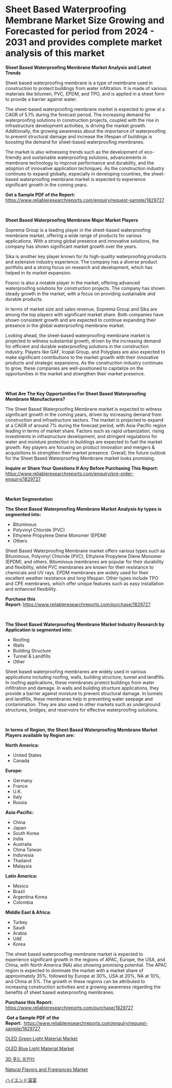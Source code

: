 <p><h1>Sheet Based Waterproofing Membrane Market Size Growing and Forecasted for period from 2024 - 2031 and provides complete market analysis of this market</h1></p><p><strong>Sheet Based Waterproofing Membrane Market Analysis and Latest Trends</strong></p>
<p><p>Sheet based waterproofing membrane is a type of membrane used in construction to protect buildings from water infiltration. It is made of various materials like bitumen, PVC, EPDM, and TPO, and is applied in a sheet form to provide a barrier against water.</p><p>The sheet-based waterproofing membrane market is expected to grow at a CAGR of 5.1% during the forecast period. The increasing demand for waterproofing solutions in construction projects, coupled with the rise in infrastructure development activities, is driving the market growth. Additionally, the growing awareness about the importance of waterproofing to prevent structural damage and increase the lifespan of buildings is boosting the demand for sheet-based waterproofing membranes.</p><p>The market is also witnessing trends such as the development of eco-friendly and sustainable waterproofing solutions, advancements in membrane technology to improve performance and durability, and the adoption of innovative application techniques. As the construction industry continues to expand globally, especially in developing countries, the sheet-based waterproofing membrane market is expected to experience significant growth in the coming years.</p></p>
<p><strong>Get a Sample PDF of the Report:&nbsp;</strong> <a href="https://www.reliableresearchreports.com/enquiry/request-sample/1829727">https://www.reliableresearchreports.com/enquiry/request-sample/1829727</a></p>
<p>&nbsp;</p>
<p><strong>Sheet Based Waterproofing Membrane Major Market Players</strong></p>
<p><p>Soprema Group is a leading player in the sheet-based waterproofing membrane market, offering a wide range of products for various applications. With a strong global presence and innovative solutions, the company has shown significant market growth over the years. </p><p>Sika is another key player known for its high-quality waterproofing products and extensive industry experience. The company has a diverse product portfolio and a strong focus on research and development, which has helped in its market expansion.</p><p>Fosroc is also a notable player in the market, offering advanced waterproofing solutions for construction projects. The company has shown steady growth in the market, with a focus on providing sustainable and durable products.</p><p>In terms of market size and sales revenue, Soprema Group and Sika are among the top players with significant market share. Both companies have shown consistent growth and are expected to continue expanding their presence in the global waterproofing membrane market.</p><p>Looking ahead, the sheet-based waterproofing membrane market is projected to witness substantial growth, driven by the increasing demand for efficient and durable waterproofing solutions in the construction industry. Players like GAF, Icopal Group, and Polyglass are also expected to make significant contributions to the market growth with their innovative products and strategic expansions. As the construction industry continues to grow, these companies are well-positioned to capitalize on the opportunities in the market and strengthen their market presence.</p></p>
<p>&nbsp;</p>
<p><strong>What Are The Key Opportunities For Sheet Based Waterproofing Membrane Manufacturers?</strong></p>
<p><p>The Sheet Based Waterproofing Membrane market is expected to witness significant growth in the coming years, driven by increasing demand from construction and infrastructure sectors. The market is projected to expand at a CAGR of around 7% during the forecast period, with Asia-Pacific region leading in terms of market share. Factors such as rapid urbanization, rising investments in infrastructure development, and stringent regulations for water and moisture protection in buildings are expected to fuel the market growth. Key players are focusing on product innovation and mergers & acquisitions to strengthen their market presence. Overall, the future outlook for the Sheet Based Waterproofing Membrane market looks promising.</p></p>
<p><strong>Inquire or Share Your Questions If Any Before Purchasing This Report:</strong> <a href="https://www.reliableresearchreports.com/enquiry/pre-order-enquiry/1829727">https://www.reliableresearchreports.com/enquiry/pre-order-enquiry/1829727</a></p>
<p>&nbsp;</p>
<p><strong>Market Segmentation</strong></p>
<p><strong>The Sheet Based Waterproofing Membrane Market Analysis by types is segmented into:</strong></p>
<p><ul><li>Bituminous</li><li>Polyvinyl Chloride (PVC)</li><li>Ethylene Propylene Diene Monomer (EPDM)</li><li>Others</li></ul></p>
<p><p>Sheet Based Waterproofing Membrane market offers various types such as Bituminous, Polyvinyl Chloride (PVC), Ethylene Propylene Diene Monomer (EPDM), and others. Bituminous membranes are popular for their durability and flexibility, while PVC membranes are known for their resistance to chemicals and UV rays. EPDM membranes are widely used for their excellent weather resistance and long lifespan. Other types include TPO and CPE membranes, which offer unique features such as easy installation and enhanced flexibility.</p></p>
<p><strong>Purchase this Report:&nbsp;</strong><a href="https://www.reliableresearchreports.com/purchase/1829727">https://www.reliableresearchreports.com/purchase/1829727</a></p>
<p>&nbsp;</p>
<p><strong>The Sheet Based Waterproofing Membrane Market Industry Research by Application is segmented into:</strong></p>
<p><ul><li>Roofing</li><li>Walls</li><li>Building Structure</li><li>Tunnel & Landfills</li><li>Other</li></ul></p>
<p><p>Sheet based waterproofing membranes are widely used in various applications including roofing, walls, building structure, tunnel and landfills. In roofing applications, these membranes protect buildings from water infiltration and damage. In walls and building structure applications, they provide a barrier against moisture to prevent structural damage. In tunnels and landfills, these membranes help in preventing water seepage and contamination. They are also used in other markets such as underground structures, bridges, and reservoirs for effective waterproofing solutions.</p></p>
<p>&nbsp;</p>
<p><strong>In terms of Region, the Sheet Based Waterproofing Membrane Market Players available by Region are:</strong></p>
<p>
    <p> <strong> North America: </strong>
        <ul>
            <li>United States</li>
            <li>Canada</li>
        </ul>
        </p> 
    <p> <strong> Europe: </strong>
        <ul>
            <li>Germany</li>
            <li>France</li>
            <li>U.K.</li>
            <li>Italy</li>
            <li>Russia</li>
        </ul>
        </p> 
    <p> <strong> Asia-Pacific: </strong>
        <ul>
            <li>China</li>
            <li>Japan</li>
            <li>South Korea</li>
            <li>India</li>
            <li>Australia</li>
            <li>China Taiwan</li>
            <li>Indonesia</li>
            <li>Thailand</li>
            <li>Malaysia</li>
        </ul>
        </p> 
    <p> <strong> Latin America: </strong>
        <ul>
            <li>Mexico</li>
            <li>Brazil</li>
            <li>Argentina Korea</li>
            <li>Colombia</li>
        </ul>
        </p> 
    <p> <strong> Middle East & Africa: </strong>
        <ul>
            <li>Turkey</li>
            <li>Saudi</li>
            <li>Arabia</li>
            <li>UAE</li>
            <li>Korea</li>
        </ul>
    </p>
    </p>
<p><p>The sheet based waterproofing membrane market is expected to experience significant growth in the regions of APAC, Europe, the USA, and China, with North America (NA) also showing promising potential. The APAC region is expected to dominate the market with a market share of approximately 35%, followed by Europe at 30%, USA at 20%, NA at 10%, and China at 5%. The growth in these regions can be attributed to increasing construction activities and a growing awareness regarding the benefits of sheet based waterproofing membranes.</p></p>
<p><strong>Purchase this Report: </strong><a href="https://www.reliableresearchreports.com/purchase/1829727">https://www.reliableresearchreports.com/purchase/1829727</a></p>
<p>&nbsp;<strong>Get a Sample PDF of the Report:&nbsp;&nbsp;</strong><a href="https://www.reliableresearchreports.com/enquiry/request-sample/1829727">https://www.reliableresearchreports.com/enquiry/request-sample/1829727</a></p>
<p><strong></strong></p>
<p><p><a href="https://issuu.com/reportprime-2/docs/oled-green-light-material-market-size-2030.pptx">OLED Green Light Material Market</a></p><p><a href="https://issuu.com/reportprime-2/docs/oled-blue-light-material-market-size-2030.pptx">OLED Blue Light Material Market</a></p><p><a href="https://github.com/lkwggful07722/Market-Research-Report-List-1/blob/main/2559043931.md">3D 푸드 프린터</a></p><p><a href="https://github.com/myacatherineblakecaczo9vcsw/Market-Research-Report-List-1/blob/main/natural-flavors-and-fragrances-market.md">Natural Flavors and Fragrances Market</a></p><p><a href="https://github.com/ycmtqqhvk3273/Market-Research-Report-List-1/blob/main/96869251329.md">ハイエンド温室</a></p></p>